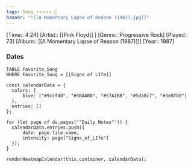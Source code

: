 ```yaml
---
tags: Song ⭐⭐⭐⭐⭐ 💛
banner: "![[A Momentary Lapse of Reason (1987).jpg]]"
---
```

[Time:: 4:24]
[Artist:: [[Pink Floyd]] ]
[Genre:: Progressive Rock]
[Played:: 73]
[Album:: [[A Momentary Lapse of Reason (1987)]]]
[Year:: 1987]
### Dates
````dataview
TABLE Favorite_Song
WHERE Favorite_Song = [[Signs of LIfe]]
````

  ```dataviewjs
const calendarData = { 
	colors: { 
		blue: ["#9ccfd8", "#5BAAB8", "#57A1BB", "#5da8c7", "#3e8fb0"] 
	}, 
	entries: [] 
}; 

for (let page of dv.pages('"Daily Notes"')) { 
	calendarData.entries.push({ 
		date: page.file.name, 
		intensity: page["Signs_of_LIfe"]
	}); 
} 

renderHeatmapCalendar(this.container, calendarData);
```
